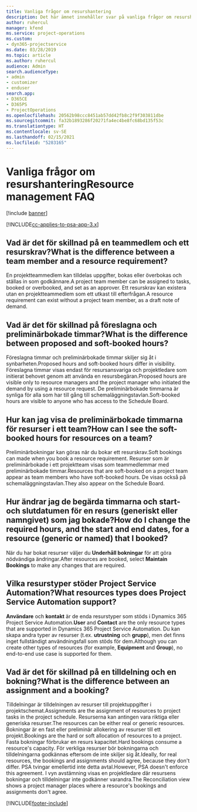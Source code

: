 ```yaml
---
title: Vanliga frågor om resurshantering
description: Det här ämnet innehåller svar på vanliga frågor om resurshantering.
author: ruhercul
manager: kfend
ms.service: project-operations
ms.custom:
- dyn365-projectservice
ms.date: 03/28/2019
ms.topic: article
ms.author: ruhercul
audience: Admin
search.audienceType:
- admin
- customizer
- enduser
search.app:
- D365CE
- D365PS
- ProjectOperations
ms.openlocfilehash: 20562b98ccc8451ab57dd42fb8c2f9f303811dbe
ms.sourcegitcommit: fa32b1893286f20271fa4ec4be8fc68bd135f53c
ms.translationtype: HT
ms.contentlocale: sv-SE
ms.lasthandoff: 02/15/2021
ms.locfileid: "5283165"
---
```

# <a name="resource-management-faq"></a><span data-ttu-id="c6cce-103">Vanliga frågor om resurshantering</span><span class="sxs-lookup"><span data-stu-id="c6cce-103">Resource management FAQ</span></span>

[!include [banner](../includes/psa-now-project-operations.md)]

[!INCLUDE[cc-applies-to-psa-app-3.x](../includes/cc-applies-to-psa-app-3x.md)]

## <a name="what-is-the-difference-between-a-team-member-and-a-resource-requirement"></a><span data-ttu-id="c6cce-104">Vad är det för skillnad på en teammedlem och ett resurskrav?</span><span class="sxs-lookup"><span data-stu-id="c6cce-104">What is the difference between a team member and a resource requirement?</span></span>

<span data-ttu-id="c6cce-105">En projektteammedlem kan tilldelas uppgifter, bokas eller överbokas och ställas in som godkännare.</span><span class="sxs-lookup"><span data-stu-id="c6cce-105">A project team member can be assigned to tasks, booked or overbooked, and set as an approver.</span></span> <span data-ttu-id="c6cce-106">Ett resurskrav kan existera utan en projektteammedlem som ett utkast till efterfrågan.</span><span class="sxs-lookup"><span data-stu-id="c6cce-106">A resource requirement can exist without a project team member, as a draft note of demand.</span></span> 

## <a name="what-is-the-difference-between-proposed-and-soft-booked-hours"></a><span data-ttu-id="c6cce-107">Vad är det för skillnad på föreslagna och preliminärbokade timmar?</span><span class="sxs-lookup"><span data-stu-id="c6cce-107">What is the difference between proposed and soft-booked hours?</span></span>

<span data-ttu-id="c6cce-108">Föreslagna timmar och preliminärbokade timmar skiljer sig åt i synbarheten.</span><span class="sxs-lookup"><span data-stu-id="c6cce-108">Proposed hours and soft-booked hours differ in visibility.</span></span> <span data-ttu-id="c6cce-109">Föreslagna timmar visas endast för resursansvariga och projektledare som initierat behovet genom att använda en resursbegäran.</span><span class="sxs-lookup"><span data-stu-id="c6cce-109">Proposed hours are visible only to resource managers and the project manager who initiated the demand by using a resource request.</span></span> <span data-ttu-id="c6cce-110">De preliminärbokade timmarna är synliga för alla som har till gång till schemaläggningstavlan.</span><span class="sxs-lookup"><span data-stu-id="c6cce-110">Soft-booked hours are visible to anyone who has access to the Schedule Board.</span></span>

## <a name="how-can-i-see-the-soft-booked-hours-for-resources-on-a-team"></a><span data-ttu-id="c6cce-111">Hur kan jag visa de preliminärbokade timmarna för resurser i ett team?</span><span class="sxs-lookup"><span data-stu-id="c6cce-111">How can I see the soft-booked hours for resources on a team?</span></span>

<span data-ttu-id="c6cce-112">Preliminärbokningar kan göras när du bokar ett resurskrav.</span><span class="sxs-lookup"><span data-stu-id="c6cce-112">Soft bookings can made when you book a resource requirement.</span></span> <span data-ttu-id="c6cce-113">Resurser som är preliminärbokade i ett projektteam visas som teammedlemmar med preliminärbokade timmar.</span><span class="sxs-lookup"><span data-stu-id="c6cce-113">Resources that are soft-booked on a project team appear as team members who have soft-booked hours.</span></span> <span data-ttu-id="c6cce-114">De visas också på schemaläggningstavlan.</span><span class="sxs-lookup"><span data-stu-id="c6cce-114">They also appear on the Schedule Board.</span></span>

## <a name="how-do-i-change-the-required-hours-and-the-start-and-end-dates-for-a-resource-generic-or-named-that-i-booked"></a><span data-ttu-id="c6cce-115">Hur ändrar jag de begärda timmarna och start- och slutdatumen för en resurs (generiskt eller namngivet) som jag bokade?</span><span class="sxs-lookup"><span data-stu-id="c6cce-115">How do I change the required hours, and the start and end dates, for a resource (generic or named) that I booked?</span></span>

<span data-ttu-id="c6cce-116">När du har bokat resurser väljer du **Underhåll bokningar** för att göra nödvändiga ändringar.</span><span class="sxs-lookup"><span data-stu-id="c6cce-116">After resources are booked, select **Maintain Bookings** to make any changes that are required.</span></span>

## <a name="what-resources-types-does-project-service-automation-support"></a><span data-ttu-id="c6cce-117">Vilka resurstyper stöder Project Service Automation?</span><span class="sxs-lookup"><span data-stu-id="c6cce-117">What resources types does Project Service Automation support?</span></span>

<span data-ttu-id="c6cce-118">**Användare** och **kontakt** är de enda resurstyper som stöds i Dynamics 365 Project Service Automation.</span><span class="sxs-lookup"><span data-stu-id="c6cce-118">**User** and **Contact** are the only resource types that are supported in Dynamics 365 Project Service Automation.</span></span> <span data-ttu-id="c6cce-119">Du kan skapa andra typer av resurser (t.ex. **utrustning** och **grupp**), men det finns inget fullständigt användningsfall som stöds för dem.</span><span class="sxs-lookup"><span data-stu-id="c6cce-119">Although you can create other types of resources (for example, **Equipment** and **Group**), no end-to-end use case is supported for them.</span></span>

## <a name="what-is-the-difference-between-an-assignment-and-a-booking"></a><span data-ttu-id="c6cce-120">Vad är det för skillnad på en tilldelning och en bokning?</span><span class="sxs-lookup"><span data-stu-id="c6cce-120">What is the difference between an assignment and a booking?</span></span>

<span data-ttu-id="c6cce-121">Tilldelningar är tilldelningen av resurser till projektuppgifter i projektschemat.</span><span class="sxs-lookup"><span data-stu-id="c6cce-121">Assignments are the assignment of resources to project tasks in the project schedule.</span></span> <span data-ttu-id="c6cce-122">Resurserna kan antingen vara riktiga eller generiska resurser.</span><span class="sxs-lookup"><span data-stu-id="c6cce-122">The resources can be either real or generic resources.</span></span> <span data-ttu-id="c6cce-123">Bokningar är en fast eller preliminär allokering av resurser till ett projekt.</span><span class="sxs-lookup"><span data-stu-id="c6cce-123">Bookings are the hard or soft allocation of resources to a project.</span></span> <span data-ttu-id="c6cce-124">Fasta bokningar förbrukar en resurs kapacitet.</span><span class="sxs-lookup"><span data-stu-id="c6cce-124">Hard bookings consume a resource's capacity.</span></span> <span data-ttu-id="c6cce-125">För verkliga resurser bör bokningarna och tilldelningarna godkännas eftersom de inte skiljer sig åt.</span><span class="sxs-lookup"><span data-stu-id="c6cce-125">Ideally, for real resources, the bookings and assignments should agree, because they don't differ.</span></span> <span data-ttu-id="c6cce-126">PSA tvingar emellertid inte detta avtal.</span><span class="sxs-lookup"><span data-stu-id="c6cce-126">However, PSA doesn't enforce this agreement.</span></span> <span data-ttu-id="c6cce-127">I vyn avstämning visas en projektledare där resursens bokningar och tilldelningar inte godkänner varandra.</span><span class="sxs-lookup"><span data-stu-id="c6cce-127">The Reconciliation view shows a project manager places where a resource's bookings and assignments don't agree.</span></span>


[!INCLUDE[footer-include](../includes/footer-banner.md)]